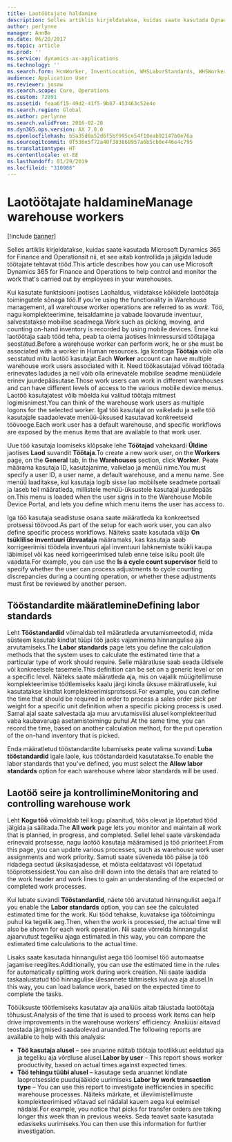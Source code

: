 ```yaml
---
title: Laotöötajate haldamine
description: Selles artiklis kirjeldatakse, kuidas saate kasutada Dynamics 365 for Finance and Operationsit nii, et see aitab kontrollida ja jälgida ladude töötajate tehtavat tööd.
author: perlynne
manager: AnnBe
ms.date: 06/20/2017
ms.topic: article
ms.prod: ''
ms.service: dynamics-ax-applications
ms.technology: ''
ms.search.form: HcmWorker, InventLocation, WHSLaborStandards, WHSWorker, WHSWorkTable, WHSWorkTableListPage
audience: Application User
ms.reviewer: josaw
ms.search.scope: Core, Operations
ms.custom: 72891
ms.assetid: feaa6f15-49d2-41f5-9b87-453463c52e4e
ms.search.region: Global
ms.author: perlynne
ms.search.validFrom: 2016-02-28
ms.dyn365.ops.version: AX 7.0.0
ms.openlocfilehash: b5a35d0a52d6f5bf995ce54f10eab92147b0e76a
ms.sourcegitcommit: 0f530e5f72a40f383868957a6b5cb0e446e4c795
ms.translationtype: HT
ms.contentlocale: et-EE
ms.lasthandoff: 01/29/2019
ms.locfileid: "310986"
---
```

# <a name="manage-warehouse-workers"></a><span data-ttu-id="57894-103">Laotöötajate haldamine</span><span class="sxs-lookup"><span data-stu-id="57894-103">Manage warehouse workers</span></span>

[!include [banner](../includes/banner.md)]

<span data-ttu-id="57894-104">Selles artiklis kirjeldatakse, kuidas saate kasutada Microsoft Dynamics 365 for Finance and Operationsit nii, et see aitab kontrollida ja jälgida ladude töötajate tehtavat tööd.</span><span class="sxs-lookup"><span data-stu-id="57894-104">This article describes how you can use Microsoft Dynamics 365 for Finance and Operations to help control and monitor the work that's carried out by employees in your warehouses.</span></span>

<span data-ttu-id="57894-105">Kui kasutate funktsiooni jaotises Laohaldus, viidatakse kõikidele laotöötaja toimingutele sõnaga *töö*.</span><span class="sxs-lookup"><span data-stu-id="57894-105">If you're using the functionality in Warehouse management, all warehouse worker operations are referred to as *work*.</span></span> <span data-ttu-id="57894-106">Töö, nagu komplekteerimine, teisaldamine ja vabade laovarude inventuur, salvestatakse mobiilse seadmega.</span><span class="sxs-lookup"><span data-stu-id="57894-106">Work such as picking, moving, and counting on-hand inventory is recorded by using mobile devices.</span></span> <span data-ttu-id="57894-107">Enne kui laotöötaja saab tööd teha, peab ta olema jaotises Inimressursid töötajaga seostatud.</span><span class="sxs-lookup"><span data-stu-id="57894-107">Before a warehouse worker can perform work, he or she must be associated with a worker in Human resources.</span></span> <span data-ttu-id="57894-108">Iga kontoga **Töötaja** võib olla seostatud mitu laotöö kasutajat.</span><span class="sxs-lookup"><span data-stu-id="57894-108">Each **Worker** account can have multiple warehouse work users associated with it.</span></span> <span data-ttu-id="57894-109">Need töökasutajad võivad töötada erinevates ladudes ja neil võib olla erinevatele mobiilse seadme menüüdele erinev juurdepääsutase.</span><span class="sxs-lookup"><span data-stu-id="57894-109">Those work users can work in different warehouses and can have different levels of access to the various mobile device menus.</span></span> <span data-ttu-id="57894-110">Laotöö kasutajatest võib mõelda kui valitud töötaja mitmest logimisnimest.</span><span class="sxs-lookup"><span data-stu-id="57894-110">You can think of the warehouse work users as multiple logons for the selected worker.</span></span> <span data-ttu-id="57894-111">Igal töö kasutajal on vaikeladu ja selle töö kasutajale saadaolevate menüü-üksused kasutavad konkreetseid töövooge.</span><span class="sxs-lookup"><span data-stu-id="57894-111">Each work user has a default warehouse, and specific workflows are exposed by the menus items that are available to that work user.</span></span> 

<span data-ttu-id="57894-112">Uue töö kasutaja loomiseks klõpsake lehe **Töötajad** vahekaardi **Üldine** jaotises **Laod** suvandit **Töötaja**.</span><span class="sxs-lookup"><span data-stu-id="57894-112">To create a new work user, on the **Workers** page, on the **General** tab, in the **Warehouses** section, click **Worker**.</span></span> <span data-ttu-id="57894-113">Peate määrama kasutaja ID, kasutajanime, vaikelao ja menüü nime.</span><span class="sxs-lookup"><span data-stu-id="57894-113">You must specify a user ID, a user name, a default warehouse, and a menu name.</span></span> <span data-ttu-id="57894-114">See menüü laaditakse, kui kasutaja logib sisse lao mobiilsete seadmete portaali ja laseb teil määratleda, millistele menüü-üksustele kasutajal juurdepääs on.</span><span class="sxs-lookup"><span data-stu-id="57894-114">This menu is loaded when the user signs in to the Warehouse Mobile Device Portal, and lets you define which menu items the user has access to.</span></span> 

<span data-ttu-id="57894-115">Iga töö kasutaja seadistuse osana saate määratleda ka konkreetsed protsessi töövood.</span><span class="sxs-lookup"><span data-stu-id="57894-115">As part of the setup for each work user, you can also define specific process workflows.</span></span> <span data-ttu-id="57894-116">Näiteks saate kasutada välja **On tsüklilise inventuuri ülevaataja** määramaks, kas kasutaja saab korrigeerimisi töödela inventuuri ajal inventuuri lahknemiste tsükli kaupa läbimisel või kas need korrigeerimised tuleb enne teise isiku poolt üle vaadata.</span><span class="sxs-lookup"><span data-stu-id="57894-116">For example, you can use the **Is a cycle count supervisor** field to specify whether the user can process adjustments to cycle counting discrepancies during a counting operation, or whether these adjustments must first be reviewed by another person.</span></span>

## <a name="defining-labor-standards"></a><span data-ttu-id="57894-117">Tööstandardite määratlemine</span><span class="sxs-lookup"><span data-stu-id="57894-117">Defining labor standards</span></span>
<span data-ttu-id="57894-118">Leht **Tööstandardid** võimaldab teil määratleda arvutamismeetodid, mida süsteem kasutab kindlat tüüpi töö jaoks vajaminema hinnangulise aja arvutamiseks.</span><span class="sxs-lookup"><span data-stu-id="57894-118">The **Labor standards** page lets you define the calculation methods that the system uses to calculate the estimated time that a particular type of work should require.</span></span> <span data-ttu-id="57894-119">Selle määratluse saab seada üldisele või konkreetsele tasemele.</span><span class="sxs-lookup"><span data-stu-id="57894-119">This definition can be set on a generic level or on a specific level.</span></span> <span data-ttu-id="57894-120">Näiteks saate määratleda aja, mis on vajalik müügitellimuse komplekteerimise töötlemiseks kaalu järgi kindla üksuse määratlusele, kui kasutatakse kindlat komplekteerimisprotsessi.</span><span class="sxs-lookup"><span data-stu-id="57894-120">For example, you can define the time that should be required in order to process a sales order pick per weight for a specific unit definition when a specific picking process is used.</span></span> <span data-ttu-id="57894-121">Samal ajal saate salvestada aja muu arvutamisviisi alusel komplekteeritud vaba kaubavaruga asetamistoimingu puhul.</span><span class="sxs-lookup"><span data-stu-id="57894-121">At the same time, you can record the time, based on another calculation method, for the put operation of the on-hand inventory that is picked.</span></span> 

<span data-ttu-id="57894-122">Enda määratletud tööstandardite lubamiseks peate valima suvandi **Luba tööstandardid** igale laole, kus tööstandardeid kasutatakse.</span><span class="sxs-lookup"><span data-stu-id="57894-122">To enable the labor standards that you've defined, you must select the **Allow labor standards** option for each warehouse where labor standards will be used.</span></span>

## <a name="monitoring-and-controlling-warehouse-work"></a><span data-ttu-id="57894-123">Laotöö seire ja kontrollimine</span><span class="sxs-lookup"><span data-stu-id="57894-123">Monitoring and controlling warehouse work</span></span>
<span data-ttu-id="57894-124">Leht **Kogu töö** võimaldab teil kogu plaanitud, töös olevat ja lõpetatud tööd jälgida ja säilitada.</span><span class="sxs-lookup"><span data-stu-id="57894-124">The **All work** page lets you monitor and maintain all work that is planned, in progress, and completed.</span></span> <span data-ttu-id="57894-125">Sellel lehel saate värskendada erinevaid protsesse, nagu laotöö kasutaja määramised ja töö prioriteet.</span><span class="sxs-lookup"><span data-stu-id="57894-125">From this page, you can update various processes, such as warehouse work user assignments and work priority.</span></span> <span data-ttu-id="57894-126">Samuti saate süveneda töö päise ja töö ridadega seotud üksikasjadesse, et mõista eeldatavast või lõpetatud tööprotsessidest.</span><span class="sxs-lookup"><span data-stu-id="57894-126">You can also drill down into the details that are related to the work header and work lines to gain an understanding of the expected or completed work processes.</span></span> 

<span data-ttu-id="57894-127">Kui lubate suvandi **Tööstandardid**, näete töö arvutatud hinnangulist aega.</span><span class="sxs-lookup"><span data-stu-id="57894-127">If you enable the **Labor standards** option, you can see the calculated estimated time for the work.</span></span> <span data-ttu-id="57894-128">Kui tööd tehakse, kuvatakse iga töötoimingu puhul ka tegelik aeg.</span><span class="sxs-lookup"><span data-stu-id="57894-128">Then, when the work is processed, the actual time will also be shown for each work operation.</span></span> <span data-ttu-id="57894-129">Nii saate võrrelda hinnangulist ajaarvutust tegeliku ajaga estimated.</span><span class="sxs-lookup"><span data-stu-id="57894-129">In this way, you can compare the estimated time calculations to the actual time.</span></span> 

<span data-ttu-id="57894-130">Lisaks saate kasutada hinnangulist aega töö loomisel töö automaatse jagamise reeglites.</span><span class="sxs-lookup"><span data-stu-id="57894-130">Additionally, you can use the estimated time in the rules for automatically splitting work during work creation.</span></span> <span data-ttu-id="57894-131">Nii saate laadida taskaalustatud töö hinnagulise ülesannete täitmiseks kuluva aja alusel.</span><span class="sxs-lookup"><span data-stu-id="57894-131">In this way, you can load balance work, based on the expected time to complete the tasks.</span></span> 

<span data-ttu-id="57894-132">Tööüksuste töötlemiseks kasutatav aja analüüs aitab täiustada laotöötaja tõhusust.</span><span class="sxs-lookup"><span data-stu-id="57894-132">Analysis of the time that is used to process work items can help drive improvements in the warehouse workers’ efficiency.</span></span> <span data-ttu-id="57894-133">Analüüsi aitavad teostada järgmised saadaolevad aruanded.</span><span class="sxs-lookup"><span data-stu-id="57894-133">The following reports are available to help with this analysis:</span></span>

-   <span data-ttu-id="57894-134">**Töö kasutaja alusel** – see aruanne näitab töötaja tootlikkust eeldatud aja ja tegeliku aja võrdluse alusel.</span><span class="sxs-lookup"><span data-stu-id="57894-134">**Labor by user** – This report shows worker productivity, based on actual times against expected times.</span></span>
-   <span data-ttu-id="57894-135">**Töö tehingu tüübi alusel** – kasutage seda aruannet kindlate laoprotsesside puudujääkide uurimiseks.</span><span class="sxs-lookup"><span data-stu-id="57894-135">**Labor by work transaction type** – You can use this report to investigate inefficiencies in specific warehouse processes.</span></span> <span data-ttu-id="57894-136">Näiteks märkate, et üleviimistellimuste komplekteerimised võtavad sel nädalal kauem aega kui eelmisel nädalal.</span><span class="sxs-lookup"><span data-stu-id="57894-136">For example, you notice that picks for transfer orders are taking longer this week than in previous weeks.</span></span> <span data-ttu-id="57894-137">Seda teavet saate kasutada edasiseks uurimiseks.</span><span class="sxs-lookup"><span data-stu-id="57894-137">You can then use this information for further investigation.</span></span>




